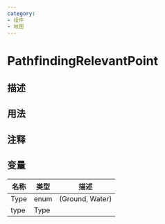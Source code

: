 ```yaml
---
category: 
- 组件
- 地图
---
```

# PathfindingRelevantPoint
## 描述

## 用法

## 注释

## 变量
| 名称 | 类型 | 描述 |
| ----------- | ----------- | ----------- |
| Type | enum | (Ground, Water) |  
| type | Type |  |  
